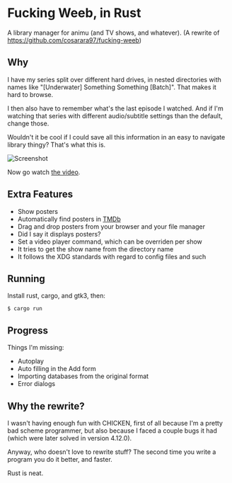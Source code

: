 Fucking Weeb, in Rust
=====================

A library manager for animu (and TV shows, and whatever).
(A rewrite of <https://github.com/cosarara97/fucking-weeb>)

Why
---

I have my series split over different hard drives,
in nested directories with names like
"[Underwater] Something Something [Batch]".
That makes it hard to browse.

I then also have to remember what's the last episode I watched.
And if I'm watching that series with different
audio/subtitle settings than the default, change those.

Wouldn't it be cool if I could save all this information
in an easy to navigate library thingy? That's what this is.

![Screenshot](https://www.cosarara.me/jaume/images/fucking_weeb_screenshot.png)


Now go watch [the video].

## Extra Features

* Show posters
* Automatically find posters in [TMDb]
* Drag and drop posters from your browser and your file manager
* Did I say it displays posters?
* Set a video player command, which can be overriden
  per show
* It tries to get the show name from the directory name
* It follows the XDG standards with regard to config files and such

[the video]: http://www.cosarara.me/jaume/files/videos/fucking-weeb.webm
[TMDb]: https://www.themoviedb.org/

Running
-------

Install rust, cargo, and gtk3, then:

    $ cargo run


Progress
--------

Things I'm missing:

* Autoplay
* Auto filling in the Add form
* Importing databases from the original format
* Error dialogs

Why the rewrite?
----------------

I wasn't having enough fun with CHICKEN,
first of all because I'm a pretty bad scheme programmer,
but also because I faced a couple bugs it had
(which were later solved in version 4.12.0).

Anyway, who doesn't love to rewrite stuff?
The second time you write a program you do it better, and faster.

Rust is neat.

